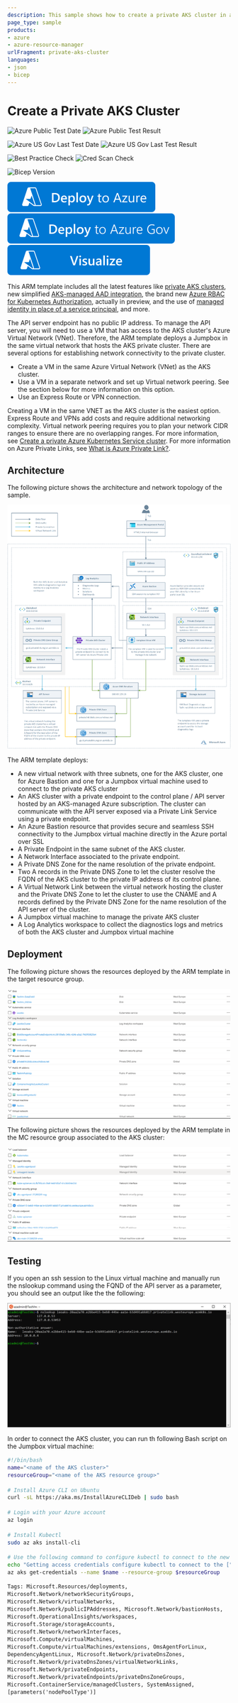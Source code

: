 ```yaml
---
description: This sample shows how to create a private AKS cluster in a virtual network along with a jumpbox virtual machine.
page_type: sample
products:
- azure
- azure-resource-manager
urlFragment: private-aks-cluster
languages:
- json
- bicep
---
```

# Create a Private AKS Cluster

![Azure Public Test Date](https://azurequickstartsservice.blob.core.windows.net/badges/demos/private-aks-cluster/PublicLastTestDate.svg)
![Azure Public Test Result](https://azurequickstartsservice.blob.core.windows.net/badges/demos/private-aks-cluster/PublicDeployment.svg)

![Azure US Gov Last Test Date](https://azurequickstartsservice.blob.core.windows.net/badges/demos/private-aks-cluster/FairfaxLastTestDate.svg)
![Azure US Gov Last Test Result](https://azurequickstartsservice.blob.core.windows.net/badges/demos/private-aks-cluster/FairfaxDeployment.svg)

![Best Practice Check](https://azurequickstartsservice.blob.core.windows.net/badges/demos/private-aks-cluster/BestPracticeResult.svg)
![Cred Scan Check](https://azurequickstartsservice.blob.core.windows.net/badges/demos/private-aks-cluster/CredScanResult.svg)

![Bicep Version](https://azurequickstartsservice.blob.core.windows.net/badges/demos/private-aks-cluster/BicepVersion.svg)

[![Deploy To Azure](https://raw.githubusercontent.com/Azure/azure-quickstart-templates/master/1-CONTRIBUTION-GUIDE/images/deploytoazure.svg?sanitize=true)](https://portal.azure.com/#create/Microsoft.Template/uri/https%3A%2F%2Fraw.githubusercontent.com%2FAzure%2Fazure-quickstart-templates%2Fmaster%2Fdemos%2Fprivate-aks-cluster%2Fazuredeploy.json)
[![Deploy To Azure US Gov](https://raw.githubusercontent.com/Azure/azure-quickstart-templates/master/1-CONTRIBUTION-GUIDE/images/deploytoazuregov.svg?sanitize=true)](https://portal.azure.us/#create/Microsoft.Template/uri/https%3A%2F%2Fraw.githubusercontent.com%2FAzure%2Fazure-quickstart-templates%2Fmaster%2Fdemos%2Fprivate-aks-cluster%2Fazuredeploy.json)
[![Visualize](https://raw.githubusercontent.com/Azure/azure-quickstart-templates/master/1-CONTRIBUTION-GUIDE/images/visualizebutton.svg?sanitize=true)](http://armviz.io/#/?load=https%3A%2F%2Fraw.githubusercontent.com%2FAzure%2Fazure-quickstart-templates%2Fmaster%2Fdemos%2Fprivate-aks-cluster%2Fazuredeploy.json)

This ARM template includes all the latest features like [private AKS clusters](https://learn.microsoft.com/azure/aks/private-clusters), new simplified [AKS-managed AAD integration](https://learn.microsoft.com/azure/aks/managed-aad), the brand new [Azure RBAC for Kubernetes Authorization](https://learn.microsoft.com/azure/aks/manage-azure-rbac), actually in preview, and the use of [managed identity in place of a service principal](https://learn.microsoft.com/azure/aks/use-managed-identity), and more.

The API server endpoint has no public IP address. To manage the API server, you will need to use a VM that has access to the AKS cluster's Azure Virtual Network (VNet). Therefore, the ARM template deploys a Jumpbox in the same virtual network that hosts the AKS private cluster. There are several options for establishing network connectivity to the private cluster.

- Create a VM in the same Azure Virtual Network (VNet) as the AKS cluster.
- Use a VM in a separate network and set up Virtual network peering. See the section below for more information on this option.
- Use an Express Route or VPN connection.

Creating a VM in the same VNET as the AKS cluster is the easiest option. Express Route and VPNs add costs and require additional networking complexity. Virtual network peering requires you to plan your network CIDR ranges to ensure there are no overlapping ranges. For more information, see [Create a private Azure Kubernetes Service cluster](https://learn.microsoft.com/azure/aks/private-clusters). For more information on Azure Private Links, see [What is Azure Private Link?](https://learn.microsoft.com/azure/private-link/private-link-overview).

## Architecture ##

The following picture shows the architecture and network topology of the sample.

![Architecture](images/architecture.png)

The ARM template deploys:

- A new virtual network with three subnets, one for the AKS cluster, one for Azure Bastion and one for a Jumpbox virtual machine used to connect to the private AKS cluster
- An AKS cluster with a private endpoint to the control plane / API server hosted by an AKS-managed Azure subscription. The cluster can communicate with the API server exposed via a Private Link Service using a private endpoint.
- An Azure Bastion resource that provides secure and seamless SSH connectivity to the Jumpbox virtual machine directly in the Azure portal over SSL
- A Private Endpoint in the same subnet of the AKS cluster.
- A Network Interface associated to the private endpoint.
- A Private DNS Zone for the name resolution of the private endpoint.
- Two A records in the Private DNS Zone to let the cluster resolve the FQDN of the AKS cluster to the private IP address of its control plane.
- A Virtual Network Link between the virtual network hosting the cluster and the Private DNS Zone to let the cluster to use the CNAME and A records defined by the Private DNS Zone for the name resolution of the API server of the cluster.
- A Jumpbox virtual machine to manage the private AKS cluster
- A Log Analytics workspace to collect the diagnostics logs and metrics of both the AKS cluster and Jumpbox virtual machine

## Deployment ##

The following picture shows the resources deployed by the ARM template in the target resource group.

![Resource Group](images/resourcegroup.png)

The following picture shows the resources deployed by the ARM template in the MC resource group associated to the AKS cluster:

![MC Resource Group](images/mc_resourcegroup.png)

## Testing ##

If you open an ssh session to the Linux virtual machine and manually run the nslookup command using the FQND of the API server as a parameter, you should see an output like the the following:

![Architecture](images/nslookup.png)

In order to connect the AKS cluster, you can run th following Bash script on the Jumpbox virtual machine:

```bash
#!/bin/bash
name="<name of the AKS cluster>"
resourceGroup="<name of the AKS resource group>"

# Install Azure CLI on Ubuntu
curl -sL https://aka.ms/InstallAzureCLIDeb | sudo bash

# Login with your Azure account
az login

# Install Kubectl
sudo az aks install-cli

# Use the following command to configure kubectl to connect to the new Kubernetes cluster
echo "Getting access credentials configure kubectl to connect to the ["$aksName"] AKS cluster..."
az aks get-credentials --name $name --resource-group $resourceGroup
```

`Tags: Microsoft.Resources/deployments, Microsoft.Network/networkSecurityGroups, Microsoft.Network/virtualNetworks, Microsoft.Network/publicIPAddresses, Microsoft.Network/bastionHosts, Microsoft.OperationalInsights/workspaces, Microsoft.Storage/storageAccounts, Microsoft.Network/networkInterfaces, Microsoft.Compute/virtualMachines, Microsoft.Compute/virtualMachines/extensions, OmsAgentForLinux, DependencyAgentLinux, Microsoft.Network/privateDnsZones, Microsoft.Network/privateDnsZones/virtualNetworkLinks, Microsoft.Network/privateEndpoints, Microsoft.Network/privateEndpoints/privateDnsZoneGroups, Microsoft.ContainerService/managedClusters, SystemAssigned, [parameters('nodePoolType')]`
